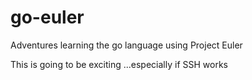 go-euler
========

Adventures learning the go language using Project Euler

This is going to be exciting
...especially if SSH works

